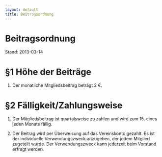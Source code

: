 ```yaml
---
layout: default
title: Beitragsordnung
---
```


# Beitragsordnung

Stand: 2013-03-14



# §1 Höhe der Beiträge

1.	Der monatliche Mitgliedsbeitrag beträgt 2 €.



# §2 Fälligkeit/Zahlungsweise

1.	Der Mitgliedsbeitrag ist quartalsweise zu zahlen und wird zum 15. eines
	jeden Monats fällig.

2.	Der Beitrag wird per Überweisung auf das Vereinskonto gezahlt. Es ist der
	individuelle Verwendungszweck anzugeben, der jedem Mitglied zugeteilt wurde.
	Der Verwendungszweck kann jederzeit beim Vorstand erfragt werden.
